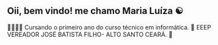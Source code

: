 ## Oii, bem vindo! me chamo Maria Luíza ☯︎
👩‍💻🇧🇷 Cursando o primeiro ano do curso técnico em informática.
🏫 EEEP VEREADOR JOSÉ BATISTA FILHO- ALTO SANTO CEARÁ.
🤍
